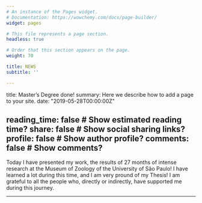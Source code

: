 ```yaml
---
# An instance of the Pages widget.
# Documentation: https://wowchemy.com/docs/page-builder/
widget: pages

# This file represents a page section.
headless: true

# Order that this section appears on the page.
weight: 70

title: NEWS
subtitle: ''

---
```

title: Master’s Degree done!
summary: Here we describe how to add a page to your site.
date: "2019-05-28T00:00:00Z"

reading_time: false  # Show estimated reading time?
share: false  # Show social sharing links?
profile: false  # Show author profile?
comments: false  # Show comments?
---
Today I have presented my work, the results of 27 months of intense research at the Museum of Zoology of the University of São Paulo! 
I have learned a lot during this time, and I am very pround of my Thesis! I am grateful to all the people who, directly or indirectly, 
have supported me during this journey.

---
